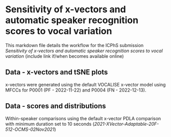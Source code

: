 # Sensitivity of x-vectors and automatic speaker recognition scores to vocal variation

This markdown file details the workflow for the ICPhS submission *Sensitivity of x-vectors and automatic speaker recognition scores to vocal variation* (include link if/when becomes available online)

## Data - x-vectors and tSNE plots

x-vectors were generated using the default VOCALISE x-vector model using MFCCs for P0001 (PF - 2022-11-22) and P0004 (FN - 2022-12-13).


## Data - scores and distributions

Within-speaker comparisons using the default x-vector PDLA comparison with minimum duration set to 10 seconds (*2021-XVector-Adaptable-20F-512-OCMS-02Nov2021*)